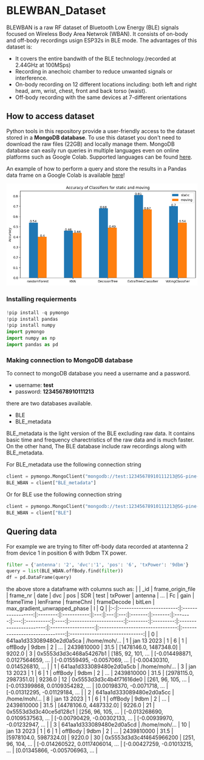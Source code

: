 # BLEWBAN_Dataset 
BLEWBAN is a raw RF dataset of Bluetooth Low Energy (BLE) signals focused on Wireless Body Area Netwrok (WBAN). It consists of on-body and off-body recordings usign ESP32s in BLE mode.
The advantages of this dataset is:
- It covers the entire bandwith of the BLE technology.(recorded at 2.44GHz at 100MSps)
- Recording in anechoic chamber to reduce unwanted signals or interference.
- On-body recording on 12 different locations including: both left and right head, arm, wrist, chest, front and back torso (waist).  
- Off-body recording with the same devices at 7-different orientations
  
## How to access dataset
Python tools in this repository provide a user-friendly access to the dataset stored in a **MongoDB database**.
To use this dataset you don't need to download the raw files (22GB) and locally manage them. MongoDB database can easily run queries in multiple languages even on online platforms such as Google Colab. Supported languages can be found [here](https://www.mongodb.com/languages). 

An example of how to perform a query and store the results in a Pandas data frame on a Google Colab is available [here](https://colab.research.google.com/drive/1MDBT2rkZK7mvF0-5CpkBp85WYFNymxvO?usp=sharing)!

![](results.png)
### Installing requierments
```python
!pip install -q pymongo
!pip install pandas
!pip install numpy
import pymongo
import numpy as np
import pandas as pd
```
### Making connection to MongoDB database
To connect to mongoDB database you need a username and a password. 

- username: **test**
- password: **12345678910111213**

there are two databases available.
- BLE
- BLE_metadata

BLE_metadata is the light version of the BLE excluding raw data. It contains basic time and frequency charectristics of the raw data and is much faster. On the other hand, The BLE database include raw recordings along with BLE_metadata.

For BLE_metadata use the following connection string
```python
client = pymongo.MongoClient("mongodb://test:12345678910111213@SG-pine-beat-9444-57323.servers.mongodirector.com:27017/BLE_metadata")
BLE_WBAN = client["BLE_metadata"]
```
Or for BLE use the following connection string
```python
client = pymongo.MongoClient("mongodb://test:12345678910111213@SG-pine-beat-9444-57323.servers.mongodirector.com:27017/BLE")
BLE_WBAN = client["BLE"]
```

## Quering data 
For example we are trying to filter off-body data recorded at atantenna 2 from device 1 in position 6 with 9dbm TX power.    
```python
filter = {'antenna': '2', 'dvc':'1', 'pos': '6', 'txPower': '9dbm'}
query = list(BLE_WBAN.offBody.find(filter))
df = pd.DataFrame(query)
```
the above store a dataframe with columns such as:
|   |            _id           | frame_origin_file | frame_nr |     date    | dvc | pos | SDR |   test  | txPower | antenna | ... |     Fc     | gain |        frameTime       | lenFrame | frameChnl |       frameDecode       |       bitLen       |   max_gradient_unwrapped_phase   |                I               |                Q               |
|:-:|:------------------------:|:-----------------:|:--------:|:-----------:|:---:|:---:|:---:|:-------:|:-------:|:-------:|:---:|:----------:|:----:|:----------------------:|:--------:|:---------:|:-----------------------:|:------------------:|:--------------------------------:|:------------------------------:|:------------------------------:|
| 0 | 641aa1d333089480e2d0a5ca |   /home/moh/...   |     1    | jan 13 2023 |  1  |  6  |  1  | offBody |   9dbm  |    2    | ... | 2439810000 | 31.5 | [1478146.0, 1487348.0] |  9202.0  |     3     |  0x5553d3d3c468a54267b1 | [185, 92, 101, ... | [-0.014498871, 0.0127564659, ... |  [-0.01559495, -0.0057069, ... | [-0.00430310, 0.014526810, ... |
| 1 | 641aa1d333089480e2d0a5cb |   /home/moh/...   |     3    | jan 13 2023 |  1  |  6  |  1  | offBody |   9dbm  |    2    | ... | 2439810000 | 31.5 | [2978115.0, 2987351.0] |  9236.0  |     12    | 0x5553d3d3c4b4f71616de0 | [261, 96, 105, ... | [-0.013399868, 0.0109354282, ... |  [0.00198370, -0.0071718, ...  | [-0.01312295, -0.01129184, ... |
| 2 | 641aa1d333089480e2d0a5cc |   /home/moh/...   |     8    | jan 13 2023 |  1  |  6  |  1  | offBody |   9dbm  |    2    | ... | 2439810000 | 31.5 | [4478106.0, 4487332.0] |  9226.0  |     21    |  0x5553d3d3c40ce5d128c1 | [256, 96, 105, ... | [-0.013268690, 0.0109537563, ... | [-0.00790429, -0.00302133, ... | [-0.00939970, -0.01232947, ... |
| 3 | 641aa1d333089480e2d0a5cd |   /home/moh/...   |    10    | jan 13 2023 |  1  |  6  |  1  | offBody |   9dbm  |    2    | ... | 2439810000 | 31.5 | [5978104.0, 5987324.0] |  9220.0  |     30    | 0x5553d3d3c4f4645966200 | [251, 96, 104, ... | [-0.014260522, 0.0117406014, ... | [-0.00427259, -0.01013215, ... | [0.01345866, -0.005706963, ... |

## 



